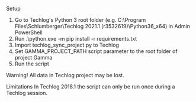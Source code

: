Setup
1. Go to Techlog's Python 3 root folder (e.g. C:\Program Files\Schlumberger\Techlog 2021.1 (r3532619)\Python36_x64) in Admin PowerShell
2. Run .\python.exe -m pip install -r requirements.txt
3. Import techlog_sync_project.py to Techlog
4. Set GAMMA_PROJECT_PATH script parameter to the root folder of project Gamma
5. Run the script

Warning! All data in Techlog project may be lost.

Limitations
In Techlog 2018.1 the script can only be run once during a Techlog session.

